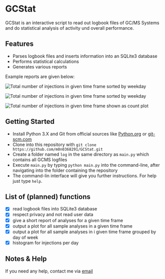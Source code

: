 # GCStat
GCStat is an interactive script to read out logbook files of GC/MS Systems and do statistical analysis of activity und overall performance.

## Features

- Parses logbook files and inserts information into an SQLite3 database
- Performs statistical calculations
- Generates various reports

Example reports are given below:

![Total number of injections in given time frame sorted by weekday](https://github.com/m0n0368291/GCStat/blob/master/tot_inj_date.bmp)

![Total number of injections in given time frame sorted by weekday](https://github.com/m0n0368291/GCStat/blob/master/tot_inj_weekday.bmp)

![Total number of injections in given time frame shown as count plot](https://github.com/m0n0368291/GCStat/blob/master/tot_inj_countplot.bmp)

## Getting Started
- Install Python 3.X and Git from official sources like [Python.org](https://www.python.org/) or [git-scm.com](https://git-scm.com/download/win)
- Clone into this repository with ``git clone https://github.com/m0n0368291/GCStat.git``
- Create a folder named ``log`` in the same directory as ``main.py`` which contains all GCMS logfiles
- Execute ``main.py`` by typing ``python main.py`` into the command-line, after navigating into the folder containing the repository
- The command-lin interface will give you further instructions. For help just type ``help``.

## List of (planned) functions

- [x] read logbook files into SQLite3 database
- [x] respect privacy and not read user data
- [x] give a short report of analyses for a given time frame
- [x] output a plot for all sample analyses in a given time frame
- [x] output a plot for all sample analyses in i given time frame grouped by day of week
- [x] histogram for injections per day

## Notes & Help

If you need any help, contact me via [email](christopher_grimm@gmx.de)
